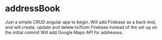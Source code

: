 # addressBook
Just a simple CRUD angular app to begin.
Will add Firebase as a back end, and will create, update and delete to/from Firebase instead of the set up on the initial commit
Will add Google Maps API for addresses.
